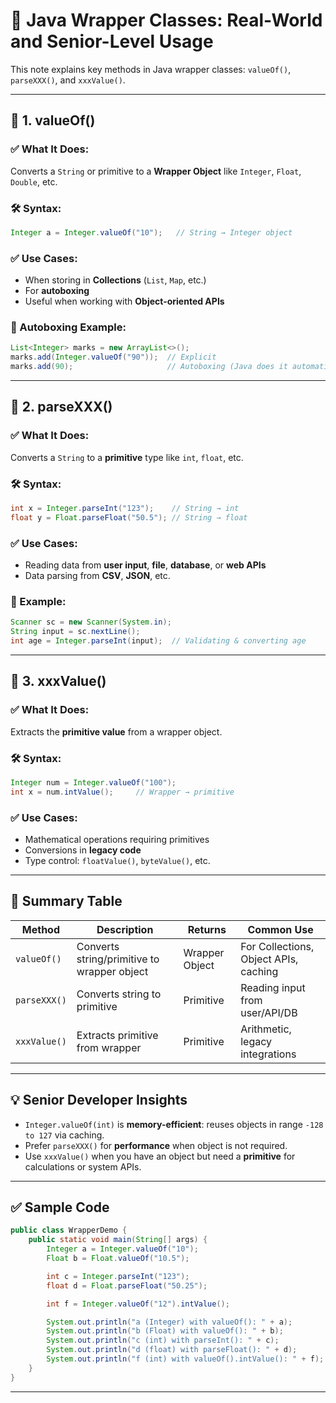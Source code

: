 
# 🧠 Java Wrapper Classes: Real-World and Senior-Level Usage

This note explains key methods in Java wrapper classes: `valueOf()`, `parseXXX()`, and `xxxValue()`.

---

## 🔧 1. valueOf()

### ✅ What It Does:
Converts a `String` or primitive to a **Wrapper Object** like `Integer`, `Float`, `Double`, etc.

### 🛠️ Syntax:
```java
Integer a = Integer.valueOf("10");   // String → Integer object
```

### ✅ Use Cases:
- When storing in **Collections** (`List`, `Map`, etc.)
- For **autoboxing**
- Useful when working with **Object-oriented APIs**

### 🔄 Autoboxing Example:
```java
List<Integer> marks = new ArrayList<>();
marks.add(Integer.valueOf("90"));  // Explicit
marks.add(90);                     // Autoboxing (Java does it automatically)
```

---

## 🔧 2. parseXXX()

### ✅ What It Does:
Converts a `String` to a **primitive** type like `int`, `float`, etc.

### 🛠️ Syntax:
```java
int x = Integer.parseInt("123");    // String → int
float y = Float.parseFloat("50.5"); // String → float
```

### ✅ Use Cases:
- Reading data from **user input**, **file**, **database**, or **web APIs**
- Data parsing from **CSV**, **JSON**, etc.

### 🧪 Example:
```java
Scanner sc = new Scanner(System.in);
String input = sc.nextLine();
int age = Integer.parseInt(input);  // Validating & converting age
```

---

## 🔧 3. xxxValue()

### ✅ What It Does:
Extracts the **primitive value** from a wrapper object.

### 🛠️ Syntax:
```java
Integer num = Integer.valueOf("100");
int x = num.intValue();     // Wrapper → primitive
```

### ✅ Use Cases:
- Mathematical operations requiring primitives
- Conversions in **legacy code**
- Type control: `floatValue()`, `byteValue()`, etc.

---

## 🔁 Summary Table

| Method        | Description                                | Returns         | Common Use                          |
|---------------|--------------------------------------------|------------------|--------------------------------------|
| `valueOf()`   | Converts string/primitive to wrapper object | Wrapper Object   | For Collections, Object APIs, caching |
| `parseXXX()`  | Converts string to primitive                | Primitive        | Reading input from user/API/DB       |
| `xxxValue()`  | Extracts primitive from wrapper             | Primitive        | Arithmetic, legacy integrations      |

---

## 💡 Senior Developer Insights

- `Integer.valueOf(int)` is **memory-efficient**: reuses objects in range `-128 to 127` via caching.
- Prefer `parseXXX()` for **performance** when object is not required.
- Use `xxxValue()` when you have an object but need a **primitive** for calculations or system APIs.

---

## ✅ Sample Code

```java
public class WrapperDemo {
    public static void main(String[] args) {
        Integer a = Integer.valueOf("10");
        Float b = Float.valueOf("10.5");

        int c = Integer.parseInt("123");
        float d = Float.parseFloat("50.25");

        int f = Integer.valueOf("12").intValue();

        System.out.println("a (Integer) with valueOf(): " + a);
        System.out.println("b (Float) with valueOf(): " + b);
        System.out.println("c (int) with parseInt(): " + c);
        System.out.println("d (float) with parseFloat(): " + d);
        System.out.println("f (int) with valueOf().intValue(): " + f);
    }
}
```

---

